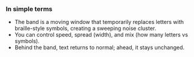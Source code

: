 <!--══════════════════════════════════════════════════
  ╔══════════════════════════════════════════════════════╗
  ║  ░  B A N D  S W A P   D E M O  ░░░░░░░░░░░░░░░░░░░  ║
  ║                                                      ║
  ║                                                      ║
  ║                                                      ║
  ║                                                      ║
  ║           ╌╌  P L A C E H O L D E R  ╌╌              ║
  ║                                                      ║
  ║                                                      ║
  ║                                                      ║
  ║                                                      ║
  ╚══════════════════════════════════════════════════════╝
    • WHAT ▸ Band-swap noise cluster sweeping text
    • WHY  ▸ Visualize a controlled distortion band
    • HOW  ▸ Canvas overlay; reduced-motion static
-->

<!-- SPEC:CONTRACT
id: CONTRACT-BAND-SWAP
title: Band-swap animation tokens
types:
  - name: AnimTokens
    ts: |
      export interface AnimTokens {
        bandSpeed: number;
        bandSpread: number;
        bandMix: number; // 0..100
        symbolSet: string[];
        autoplay: boolean;
        playhead: number; // 0..100
      }
  - name: DEFAULT_SYMBOLS
    ts: |
      export const DEFAULT_SYMBOLS = [
        '\u2800','\u2802','\u2804','\u2806','\u2810','\u2812','\u2814','\u2816',
        '\u2820','\u2822','\u2824','\u2826','\u2830','\u2832','\u2834','\u2836',
      ] as const;
modules:
  - contracts/animTokens.ts
  - demo/band-swap/main.js
invariants:
  - Preserve layout: no per-char DOM mutations; overlay only
  - Reduced-motion: static band highlight, no rAF
-->

### In simple terms

- The band is a moving window that temporarily replaces letters with braille-style symbols, creating a sweeping noise cluster.
- You can control speed, spread (width), and mix (how many letters vs symbols).
- Behind the band, text returns to normal; ahead, it stays unchanged.
